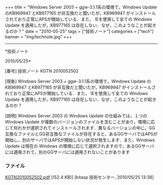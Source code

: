 ﻿+++
title = "Windows Server 2003 + ggw-3.1.1系の環境で，Windows Update のKB969947 とKB977165 が非互換だと聞いたが，KB969947 がインストールされており正常にAPSが開始している．また， IEを使用して全ての Windows Update を適用したが，KB977165 は存在しない．なぜ，このようなことが起きるのか？"
date = "2010-05-25"
tags = ["技術ノート"]
categories = ["tech"]
banner = "img/technote.jpg"
+++

-----------------------------------------------------------------------------------------------------------------------------

*技術ノート

2010/05/25*


[番号]
技術ノート KGTN 2010052502

[現象]
Windows Server 2003 + ggw-3.1.1系の環境で，Windows Update のKB969947
とKB977165 が非互換だと聞いたが，KB969947
がインストールされており正常にAPSが開始している．また，
IEを使用して全ての Windows Update を適用したが，KB977165
は存在しない．なぜ，このようなことが起きるのか？

[説明]
Windows Server 2003 の Windows Update の仕組みでは，１つの Windows
Update
が複数のバージョンのファイルを含むことがあり，環境に応じて何れかが選択されてインストールされます．異なるバージョンの中に，GG互換なファイルとGG非互換なファイルが存在すると，あるGGサーバではAPSが開始し，別のサーバではAPSが開始しない状況が発生します．また，Windows
Update は現在の Windows
の環境に応じて選択されますので，あるGGサーバには適用されて，別のGGサーバには適用されないことがあります


### ファイル

 
 


[KGTN2010052502.pdf](http://techreport.kitasp.net/attachments/download/178/KGTN2010052502.pdf)
 [(52.4 KB)] [kitasp 技術センター, 2010/05/25
13:38]


 


 

